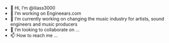 - 👋 Hi, I’m @iliass3000
- 👀 I’m working on Engineears.com 
- 🌱 I’m currently working on changing the music industry for artists, sound engineers and music producers
- 💞️ I’m looking to collaborate on ...
- 📫 How to reach me ...

<!---
iliass3000/iliass3000 is a ✨ special ✨ repository because its `README.md` (this file) appears on your GitHub profile.
You can click the Preview link to take a look at your changes.
--->
